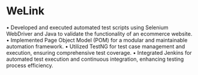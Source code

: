 # WeLink
•	Developed and executed automated test scripts using Selenium WebDriver and Java to validate the functionality of an ecommerce website.
•	Implemented Page Object Model (POM) for a modular and maintainable automation framework.
•	Utilized TestNG for test case management and execution, ensuring comprehensive test coverage.
•	Integrated Jenkins for automated test execution and continuous integration, enhancing testing process efficiency.
